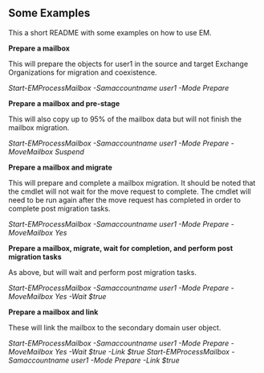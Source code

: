 ## Some Examples

This a short README with some examples on how to use EM.

**Prepare a mailbox**

This will prepare the objects for user1 in the source and target Exchange Organizations for migration and coexistence.

*Start-EMProcessMailbox -Samaccountname user1 -Mode Prepare*

**Prepare a mailbox and pre-stage**

This will also copy up to 95% of the mailbox data but will not finish the mailbox migration.

*Start-EMProcessMailbox -Samaccountname user1 -Mode Prepare -MoveMailbox Suspend*

**Prepare a mailbox and migrate**

This will prepare and complete a mailbox migration. It should be noted that the cmdlet will not wait for the move request to complete. The cmdlet will need to be run again after the move request has completed in order to complete post migration tasks.

*Start-EMProcessMailbox -Samaccountname user1 -Mode Prepare -MoveMailbox Yes*

**Prepare a mailbox, migrate, wait for completion, and perform post migration tasks**

As above, but will wait and perform post migration tasks.

*Start-EMProcessMailbox -Samaccountname user1 -Mode Prepare -MoveMailbox Yes -Wait $true*

**Prepare a mailbox and link**

These will link the mailbox to the secondary domain user object.

*Start-EMProcessMailbox -Samaccountname user1 -Mode Prepare -MoveMailbox Yes -Wait $true -Link $true*
*Start-EMProcessMailbox -Samaccountname user1 -Mode Prepare -Link $true*
